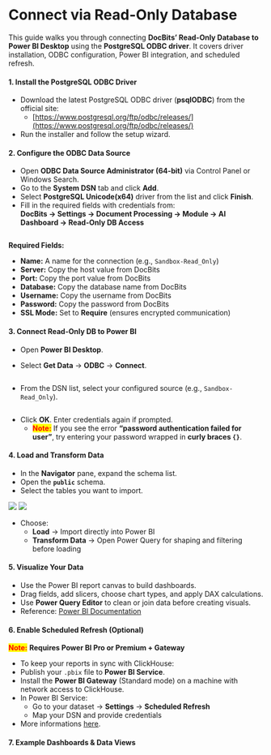 # Connect via Read-Only Database

This guide walks you through connecting **DocBits’ Read-Only Database to Power BI Desktop** using the **PostgreSQL ODBC driver**. It covers driver installation, ODBC configuration, Power BI integration, and scheduled refresh.

#### 1. Install the PostgreSQL ODBC Driver

* Download the latest PostgreSQL ODBC driver (**psqlODBC**) from the official site:
  * [https://www.postgresql.org/ftp/odbc/releases/](https://www.postgresql.org/ftp/odbc/releases/)
* Run the installer and follow the setup wizard.

#### 2. Configure the ODBC Data Source

* Open **ODBC Data Source Administrator (64-bit)** via Control Panel or Windows Search.
* Go to the **System DSN** tab and click **Add**.
* Select **PostgreSQL Unicode(x64)** driver from the list and click **Finish**.
* Fill in the required fields with credentials from:\
  **DocBits → Settings → Document Processing → Module → AI Dashboard → Read-Only DB Access**

<figure><img src="../../.gitbook/assets/connect_read_only_4.png" alt=""><figcaption></figcaption></figure>

**Required Fields:**

* **Name:** A name for the connection (e.g., `Sandbox-Read_Only`)
* **Server:** Copy the host value from DocBits
* **Port:** Copy the port value from DocBits
* **Database:** Copy the database name from DocBits
* **Username:** Copy the username from DocBits
* **Password:** Copy the password from DocBits
* **SSL Mode:** Set to **Require** (ensures encrypted communication)

#### 3. Connect Read-Only DB to Power BI

* Open **Power BI Desktop**.
*   Select **Get Data** → **ODBC** → **Connect**.

    <figure><img src="../../.gitbook/assets/Screenshot 2025-05-19 163621.png" alt=""><figcaption></figcaption></figure>
* From the DSN list, select your configured source (e.g., `Sandbox-Read_Only`).

<figure><img src="../../.gitbook/assets/connect_read_only_3.png" alt=""><figcaption></figcaption></figure>

* Click **OK**. Enter credentials again if prompted.
  * <mark style="color:red;">**Note:**</mark> If you see the error **“password authentication failed for user”**, try entering your password wrapped in **curly braces `{}`**.

#### 4. Load and Transform Data

* In the **Navigator** pane, expand the schema list.
* Open the **`public`** schema.
* Select the tables you want to import.

![](../../.gitbook/assets/connect_read_only_1.png)        ![](../../.gitbook/assets/connect_read_only_2.png)

* Choose:
  * **Load** → Import directly into Power BI
  * **Transform Data** → Open Power Query for shaping and filtering before loading

#### 5. Visualize Your Data

* Use the Power BI report canvas to build dashboards.
* Drag fields, add slicers, choose chart types, and apply DAX calculations.
* Use **Power Query Editor** to clean or join data before creating visuals.
* Reference: [Power BI Documentation](https://learn.microsoft.com/en-us/power-bi/?utm_source=chatgpt.com)

#### 6. Enable Scheduled Refresh (Optional)

<mark style="color:red;">**Note:**</mark> **Requires Power BI Pro or Premium + Gateway**

* To keep your reports in sync with ClickHouse:
* Publish your `.pbix` file to **Power BI Service**.
* Install the **Power BI Gateway** (Standard mode) on a machine with network access to ClickHouse.
* In Power BI Service:
  * Go to your dataset → **Settings** → **Scheduled Refresh**
  * Map your DSN and provide credentials
* More informations [here](https://learn.microsoft.com/en-us/power-bi/connect-data/service-gateway-deployment-guidance).&#x20;

#### 7. Example Dashboards & Data Views&#x20;

<div><figure><img src="../../.gitbook/assets/Screenshot 2025-05-13 at 12.23.07.png" alt=""><figcaption></figcaption></figure> <figure><img src="../../.gitbook/assets/Screenshot 2025-05-13 at 12.23.17.png" alt=""><figcaption></figcaption></figure> <figure><img src="../../.gitbook/assets/Screenshot 2025-05-13 at 12.23.26.png" alt=""><figcaption></figcaption></figure> <figure><img src="../../.gitbook/assets/Screenshot 2025-05-13 at 12.23.34.png" alt=""><figcaption></figcaption></figure></div>
